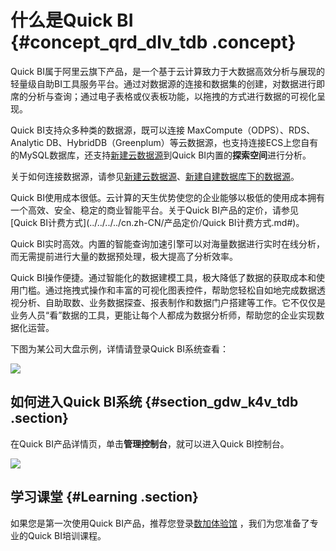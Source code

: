 # 什么是Quick BI {#concept_qrd_dlv_tdb .concept}

Quick BI属于阿里云旗下产品，是一个基于云计算致力于大数据高效分析与展现的轻量级自助BI工具服务平台。通过对数据源的连接和数据集的创建，对数据进行即席的分析与查询；通过电子表格或仪表板功能，以拖拽的方式进行数据的可视化呈现。

Quick BI支持众多种类的数据源，既可以连接 MaxCompute（ODPS）、RDS、Analytic DB、HybridDB（Greenplum）等云数据源，也支持连接ECS上您自有的MySQL数据库，还支持[新建云数据源](../../../../cn.zh-CN/用户指南/数据建模/管理数据源/新建云数据源.md#)到Quick BI内置的**探索空间**进行分析。

关于如何连接数据源，请参见[新建云数据源](../../../../cn.zh-CN/用户指南/数据建模/管理数据源/新建云数据源.md#)、[新建自建数据库下的数据源](../../../../cn.zh-CN/用户指南/数据建模/管理数据源/新建自建数据库下的数据源.md#)。

Quick BI使用成本很低。云计算的天生优势使您的企业能够以极低的使用成本拥有一个高效、安全、稳定的商业智能平台。关于Quick BI产品的定价，请参见[Quick BI计费方式](../../../../cn.zh-CN/产品定价/Quick BI计费方式.md#)。

Quick BI实时高效。内置的智能查询加速引擎可以对海量数据进行实时在线分析，而无需提前进行大量的数据预处理，极大提高了分析效率。

Quick BI操作便捷。通过智能化的数据建模工具，极大降低了数据的获取成本和使用门槛。通过拖拽式操作和丰富的可视化图表控件，帮助您轻松自如地完成数据透视分析、自助取数、业务数据探查、报表制作和数据门户搭建等工作。它不仅仅是业务人员“看”数据的工具，更能让每个人都成为数据分析师，帮助您的企业实现数据化运营。

下图为某公司大盘示例，详情请登录Quick BI系统查看：

![](http://static-aliyun-doc.oss-cn-hangzhou.aliyuncs.com/assets/img/9062/154400396210653_zh-CN.png)

## 如何进入Quick BI系统 {#section_gdw_k4v_tdb .section}

在Quick BI产品详情页，单击**管理控制台**，就可以进入Quick BI控制台。

![](http://static-aliyun-doc.oss-cn-hangzhou.aliyuncs.com/assets/img/9062/1544003962988_zh-CN.png)

## 学习课堂 {#Learning .section}

如果您是第一次使用Quick BI产品，推荐您登录[数加体验馆](https://help.aliyun.com/document_detail/30250.html) ，我们为您准备了专业的Quick BI培训课程。


